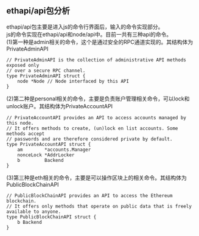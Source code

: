 ## ethapi/api包分析
ethapi/api包主要是进入js的命令行界面后，输入的命令实现部分。<br>
js的命令实现在ethapi/api和node/api中。目前一共有三种api的命令。<br>
(1)第一种是admin相关的命令，这个是通过安全的RPC通道实现的。其结构体为PrivateAdminAPI<br>
```
// PrivateAdminAPI is the collection of administrative API methods exposed only
// over a secure RPC channel.
type PrivateAdminAPI struct {
	node *Node // Node interfaced by this API
}
```
(2)第二种是personal相关的命令，主要是负责账户管理相关命令，可以lock和unlock账户。其结构体为PrivateAccountAPI<br>
```
// PrivateAccountAPI provides an API to access accounts managed by this node.
// It offers methods to create, (un)lock en list accounts. Some methods accept
// passwords and are therefore considered private by default.
type PrivateAccountAPI struct {
	am        *accounts.Manager
	nonceLock *AddrLocker
	b         Backend
}
```
(3)第三种是eth相关的命令，主要是可以操作区块上的相关命令。其结构体为PublicBlockChainAPI<br>
```
// PublicBlockChainAPI provides an API to access the Ethereum blockchain.
// It offers only methods that operate on public data that is freely available to anyone.
type PublicBlockChainAPI struct {
	b Backend
}
```